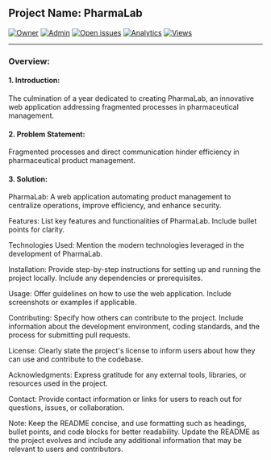 ## Project Name: PharmaLab

<a id="top-page"></a>
[![Owner](https://img.shields.io/badge/owner-aziz-zina-blue)](https://github.com/aziz-zina)
[![Admin](https://img.shields.io/badge/admin-aziz-zina-red)](https://github.com/aziz-zina)
[![Open issues](https://img.shields.io/github/issues/aziz-zina/Pharmalab)](https://github.com/aziz-zina/Pharmalab/issues)
[![Analytics](https://img.shields.io/badge/analytics-ossinsight-red)](https://ossinsight.io/analyze/aziz-zina/aziz-zina)
[![Views](https://hits.seeyoufarm.com/api/count/incr/badge.svg?url=https%3A%2F%2Fgithub.com%2Faziz-zina%2Faziz-zina&count_bg=%2379C83D&title_bg=%23555555&icon=&icon_color=%23E7E7E7&title=hits&edge_flat=false)](https://hits.seeyoufarm.com)

---

### Overview:
#### 1. Introduction: <br>
The culmination of a year dedicated to creating PharmaLab, an innovative web application addressing fragmented processes in pharmaceutical management. <br>

#### 2. Problem Statement: <br>
Fragmented processes and direct communication hinder efficiency in pharmaceutical product management. <br>

#### 3. Solution: <br>
PharmaLab: A web application automating product management to centralize operations, improve efficiency, and enhance security. <br>

Features:
List key features and functionalities of PharmaLab. Include bullet points for clarity.

Technologies Used:
Mention the modern technologies leveraged in the development of PharmaLab.

Installation:
Provide step-by-step instructions for setting up and running the project locally. Include any dependencies or prerequisites.

Usage:
Offer guidelines on how to use the web application. Include screenshots or examples if applicable.

Contributing:
Specify how others can contribute to the project. Include information about the development environment, coding standards, and the process for submitting pull requests.

License:
Clearly state the project's license to inform users about how they can use and contribute to the codebase.

Acknowledgments:
Express gratitude for any external tools, libraries, or resources used in the project.

Contact:
Provide contact information or links for users to reach out for questions, issues, or collaboration.

Note:
Keep the README concise, and use formatting such as headings, bullet points, and code blocks for better readability. Update the README as the project evolves and include any additional information that may be relevant to users and contributors.
